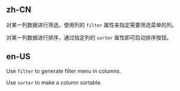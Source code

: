 ## zh-CN

对某一列数据进行筛选，使用列的 `filter` 属性来指定需要筛选菜单的列。

对某一列数据进行排序，通过指定列的 `sorter` 属性即可启动排序按钮。

## en-US

Use `filter` to generate filter menu in columns.

Use `sorter` to make a column sortable.
